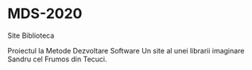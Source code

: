 # MDS-2020
Site Biblioteca


Proiectul la Metode Dezvoltare Software 
Un site al unei librarii imaginare Sandru cel Frumos din Tecuci.
